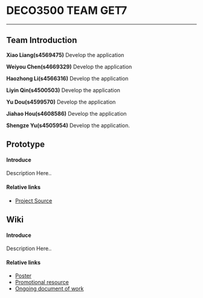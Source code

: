 # DECO3500 TEAM GET7
***

## Team Introduction

**Xiao Liang(s4569475)** Develop the application

**Weiyou Chen(s4669329)** Develop the application

**Haozhong Li(s4566316)** Develop the application

**Liyin Qin(s4500503)** Develop the application

**Yu Dou(s4599570)** Develop the application

**Jiahao Hou(s4608586)** Develop the application

**Shengze Yu(s4505954)** Develop the application. 


## Prototype
#### Introduce
Description Here..
#### Relative links
* [Project Source](https://github.com/deco3500-2018/TheFakeNewsOrganisation/wiki/Design-Process)


## Wiki
#### Introduce
Description Here..
#### Relative links
* [Poster](https://github.com/deco3500-2018/TheFakeNewsOrganisation/wiki/Design-Process)
* [Promotional resource](https://github.com/deco3500-2018/TheFakeNewsOrganisation/wiki/Design-Process)
* [Ongoing document of work](https://github.com/deco3500-2018/TheFakeNewsOrganisation/wiki/Design-Process)


